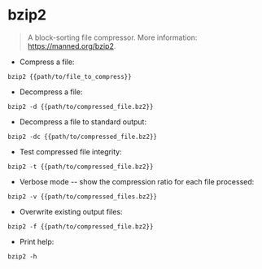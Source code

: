 # bzip2

> A block-sorting file compressor.
> More information: <https://manned.org/bzip2>.

- Compress a file:

`bzip2 {{path/to/file_to_compress}}`

- Decompress a file:

`bzip2 -d {{path/to/compressed_file.bz2}}`

- Decompress a file to standard output:

`bzip2 -dc {{path/to/compressed_file.bz2}}`

- Test compressed file integrity:

`bzip2 -t {{path/to/compressed_file.bz2}}`

- Verbose mode -- show the compression ratio for each file processed:

`bzip2 -v {{path/to/compressed_files.bz2}}`

- Overwrite existing output files:

`bzip2 -f {{path/to/compressed_file.bz2}}`

- Print help:

`bzip2 -h`
